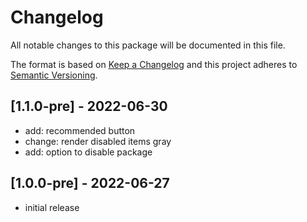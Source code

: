 # Changelog
All notable changes to this package will be documented in this file.

The format is based on [Keep a Changelog](http://keepachangelog.com/en/1.0.0/)
and this project adheres to [Semantic Versioning](http://semver.org/spec/v2.0.0.html).

## [1.1.0-pre] - 2022-06-30
- add: recommended button
- change: render disabled items gray
- add: option to disable package

## [1.0.0-pre] - 2022-06-27
- initial release